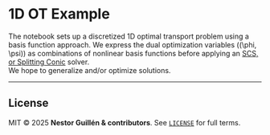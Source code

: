 # 1D OT Example 

The notebook sets up  a discretized 1D optimal transport problem using a basis function approach.  We express the dual optimization variables (\(\phi, \psi)\) as combinations of nonlinear basis functions before applying an [SCS, or Splitting Conic](https://www.cvxgrp.org/scs/) solver.   
We hope to generalize and/or optimize solutions.  

---


## License <a id="license"></a>

MIT © 2025 **Nestor Guillén & contributors**.
See [`LICENSE`](LICENSE) for full terms.

